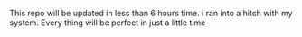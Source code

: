 This repo will be updated in less than 6 hours time. i ran into a hitch with my system. Every thing will be perfect in just a little time
